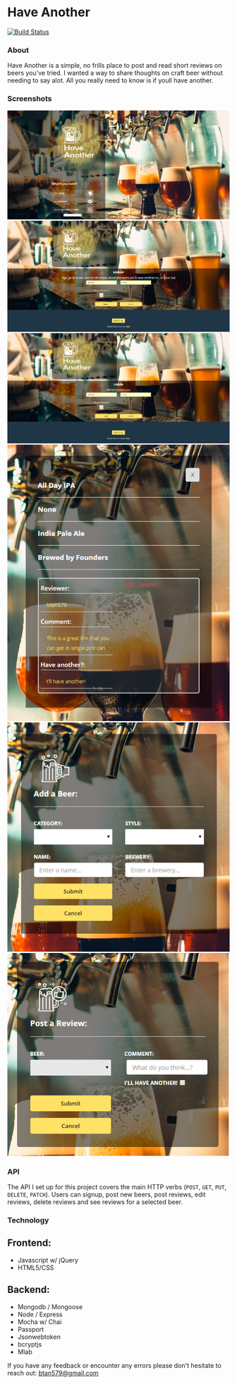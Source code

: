 # Have Another  
[![Build Status](https://travis-ci.org/Btan579/HaveAnother.svg?branch=master)](https://travis-ci.org/Btan579/HaveAnother)

### About

Have Another is a simple, no frills place to post and read short reviews on beers you've tried. I wanted a way to share thoughts on craft beer without needing to say alot. All you really need to know is if youll have another. 

### Screenshots

![alt text](/have-another-github-screenshots/main-page.png "Home Page")
![alt text](/have-another-github-screenshots/sign-up-page.png "Sign up")
![alt text](/have-another-github-screenshots/login-page.png "Login")
![alt text](/have-another-github-screenshots/display-reviews.png "Reviews displayed by beer")
![alt text](/have-another-github-screenshots/add-beer.png "Add a new beer")
![alt text](/have-another-github-screenshots/post-review.png "Post a new review")

### API

The API I set up for this project covers the main HTTP verbs (`POST`, `GET`, `PUT`, `DELETE`, `PATCH`).  Users can signup, post new beers, post reviews, edit reviews, delete reviews and see reviews for a selected beer.
### Technology

## Frontend:
+ Javascript w/ jQuery
+ HTML5/CSS

## Backend:
+ Mongodb / Mongoose
+ Node / Express
+ Mocha w/ Chai
+ Passport
+ Jsonwebtoken
+ bcryptjs
+ Mlab


If you have any feedback or encounter any errors please don't hesitate to reach out: btan579@gmail.com
